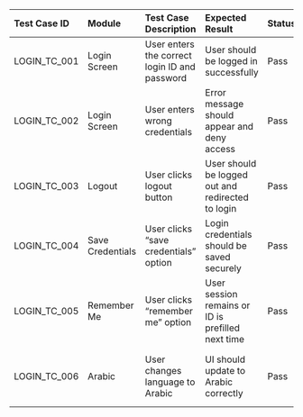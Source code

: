 | Test Case ID   | Module           | Test Case Description                         | Expected Result                                   | Status   | Priority   | Notes                           |
|:---------------|:-----------------|:----------------------------------------------|:--------------------------------------------------|:---------|:-----------|:--------------------------------|
| LOGIN_TC_001   | Login Screen     | User enters the correct login ID and password | User should be logged in successfully             | Pass     | High       |                                 |
| LOGIN_TC_002   | Login Screen     | User enters wrong credentials                 | Error message should appear and deny access       | Pass     | High       |                                 |
| LOGIN_TC_003   | Logout           | User clicks logout button                     | User should be logged out and redirected to login | Pass     | High       |                                 |
| LOGIN_TC_004   | Save Credentials | User clicks “save credentials” option         | Login credentials should be saved securely        | Pass     | Medium     |                                 |
| LOGIN_TC_005   | Remember Me      | User clicks “remember me” option              | User session remains or ID is prefilled next time | Pass     | Medium     |                                 |
| LOGIN_TC_006   | Arabic           | User changes language to Arabic               | UI should update to Arabic correctly              | Pass     | Medium     | Initially failed in some builds |